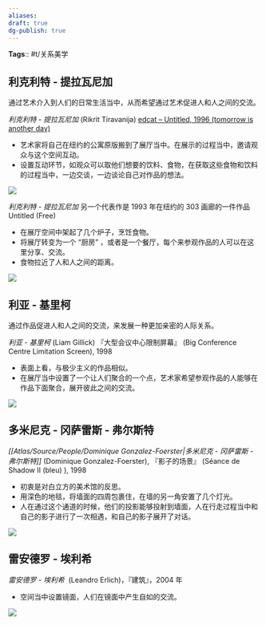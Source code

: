 ```yaml
---
aliases: 
draft: true
dg-publish: true
---
```

**Tags**:: #t/关系美学 

## 利克利特 - 提拉瓦尼加

通过艺术介入到人们的日常生活当中，从而希望通过艺术促进人和人之间的交流。

*利克利特 - 提拉瓦尼加* (Rikrit Tiravanija) [edcat – Untitled, 1996 (tomorrow is another day)](https://edcat.net/item/untitled-1996-tomorrow-is-another-day/)

- 艺术家将自己在纽约的公寓原版搬到了展厅当中。在展示的过程当中，邀请观众与这个空间互动。
- 设置互动环节，如观众可以取他们想要的饮料、食物，在获取这些食物和饮料的过程当中，一边交谈，一边谈论自己对作品的想法。

![](https://img.ractive.site/ominivore/i/2024-07/d4f7a94cba8df90c4d90e15b74f95c1d.png)

*利克利特 - 提拉瓦尼加* 另一个代表作是 1993 年在纽约的 303 画廊的一件作品 Untitled (Free)

- 在展厅空间中架起了几个炉子，烹饪食物。
- 将展厅转变为一个 “厨房” ，或者是一个餐厅，每个来参观作品的人可以在这里分享、交流。
- 食物拉近了人和人之间的距离。

![](https://img.ractive.site/ominivore/i/2024-07/ecaf702b78b32ed6e91afb02024043e2.png)

## 利亚 - 基里柯

通过作品促进人和人之间的交流，来发展一种更加亲密的人际关系。

*利亚 - 基里柯* (Liam Gillick) 『大型会议中心限制屏幕』 (Big Conference Centre Limitation Screen), 1998

- 表面上看，与极少主义的作品相似。
- 在展厅当中设置了一个让人们聚合的一个点，艺术家希望参观作品的人能够在作品下面聚合，展开彼此之间的交流。

![](https://img.ractive.site/ominivore/i/2024-07/b919b87c382d207aad50c562408dbb47.jpg)

## 多米尼克 - 冈萨雷斯 - 弗尔斯特

*[[Atlas/Source/People/Dominique Gonzalez-Foerster\|多米尼克 - 冈萨雷斯 - 弗尔斯特]]* (Dominique Gonzalez-Foerster), 『影子的场景』 (Séance de Shadow II (bleu) ), 1998

- 初衷是对白立方的美术馆的反思。
- 用深色的地毯，将墙面的四周包裹住，在墙的另一角安置了几个灯光。
- 人在通过这个通道的时候，他们的投影能够投射到墙面，人在行走过程当中和自己的影子进行了一次相遇，和自己的影子展开了对话。

![](https://img.ractive.site/ominivore/i/2024-07/b40afedab5b8ce413a3fa7e0d917f820.png)

## 雷安德罗 - 埃利希

*雷安德罗 - 埃利希*  (Leandro Erlich)，『建筑』，2004 年

- 空间当中设置镜面，人们在镜面中产生自如的交流。

![](https://img.ractive.site/ominivore/i/2024-07/5da4e4174983ed862f8737ae364d1c4d.jpg)
